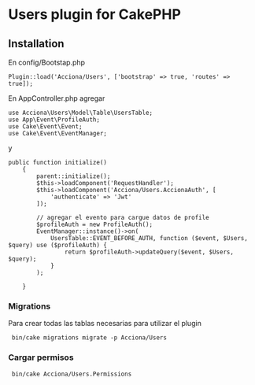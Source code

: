 # Users plugin for CakePHP

## Installation

En config/Bootstap.php

```
Plugin::load('Acciona/Users', ['bootstrap' => true, 'routes' => true]);
```


En AppController.php agregar

```
use Acciona\Users\Model\Table\UsersTable;
use App\Event\ProfileAuth;
use Cake\Event\Event;
use Cake\Event\EventManager;
```
y
```
public function initialize()
    {
        parent::initialize();
        $this->loadComponent('RequestHandler');
        $this->loadComponent('Acciona/Users.AccionaAuth', [
            'authenticate' => 'Jwt'
        ]);

        // agregar el evento para cargue datos de profile
        $profileAuth = new ProfileAuth();
        EventManager::instance()->on(
            UsersTable::EVENT_BEFORE_AUTH, function ($event, $Users, $query) use ($profileAuth) {
                return $profileAuth->updateQuery($event, $Users, $query);
            }
        );

    }
```

### Migrations
Para crear todas las tablas necesarias para utilizar el plugin
```
 bin/cake migrations migrate -p Acciona/Users

```

### Cargar permisos
```
 bin/cake Acciona/Users.Permissions

```
